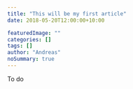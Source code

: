 ```yaml
---
title: "This will be my first article"
date: 2018-05-20T12:00:00+10:00

featuredImage: ""
categories: []
tags: []
author: "Andreas"
noSummary: true
---
```

To do
